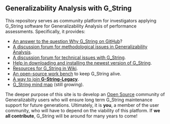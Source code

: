 ## Generalizability Analysis with G_String
This repository serves as community platform for investigators applying G_String software for Generalizability Analysis of performance assessments.
Specifically, it provides:
- [An answer to the question Why G_String on GitHub](../../tree/main/vault/github.md)?
- [A discussion forum for methodological issues in Generalizability Analysis](../../discussions/1).
- [A discussion forum for technical issues with G_String](../../discussions/12).
- [Help in downloading and installing the newest version of G_String](../../tree/main/Support/get_G_String.md).
- [Resources for G_String in Wiki](../../wiki).
- [An open-source work bench](../../tree/main/workbench/workbench.md) to keep G_String alive.
- [A way to join **G-String-Legacy**](../../blob/main/Support/membership.md).
- [G_String mind map](../../tree/main/vault/About.md) (still growing).
 
The deeper purpose of this site is to develop an [Open Source](../../tree/main/vault/Open_Source.md) community of Generalizabilty users who will ensure long term G_String maintenance support for future generations. Ultimately, it is **you**, a member of the user community, who will have to depend on the viability of this platform. If **we all contribute**, G_String will be around for many years to come!
